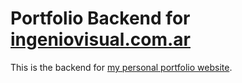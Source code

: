 # Portfolio Backend for [ingeniovisual.com.ar](https://www.ingeniovisual.com.ar)

This is the backend for [my personal portfolio website](https://www.ingeniovisual.com.ar).
